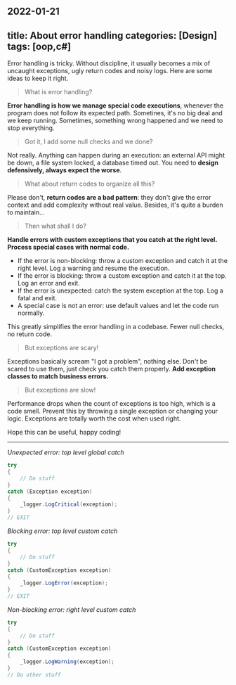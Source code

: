 2022-01-21
---
title: About error handling
categories: [Design]
tags: [oop,c#]
---

Error handling is tricky. Without discipline, it usually becomes a mix of uncaught exceptions, ugly return codes and noisy logs. Here are some ideas to keep it right.

> What is error handling?

**Error handling is how we manage special code executions**, whenever the program does not follow its expected path. Sometines, it's no big deal and we keep running. Sometimes, something wrong happened and we need to stop everything.

> Got it, I add some null checks and we done?

Not really. Anything can happen during an execution: an external API might be down, a file system locked, a database timed out. You need to **design defensively, always expect the worse**.

> What about return codes to organize all this?

Please don't, **return codes are a bad pattern**: they don't give the error context and add complexity without real value. Besides, it's quite a burden to maintain...

> Then what shall I do?

**Handle errors with custom exceptions that you catch at the right level. Process special cases with normal code.**
- If the error is non-blocking: throw a custom exception and catch it at the right level. Log a warning and resume the execution.
- If the error is blocking: throw a custom exception and catch it at the top. Log an error and exit.
- If the error is unexpected: catch the system exception at the top. Log a fatal and exit.
- A special case is not an error: use default values and let the code run normally.

This greatly simplifies the error handling in a codebase. Fewer null checks, no return code.

> But exceptions are scary!

Exceptions basically scream "I got a problem", nothing else. Don't be scared to use them, just check you catch them properly. **Add exception classes to match business errors.**

> But exceptions are slow!

Performance drops when the count of exceptions is too high, which is a code smell. Prevent this by throwing a single exception or changing your logic. Exceptions are totally worth the cost when used right.

Hope this can be useful, happy coding!

---

*Unexpected error: top level global catch*
```csharp
try
{
    // Do stuff
}
catch (Exception exception)
{
    _logger.LogCritical(exception);
}
// EXIT
```

*Blocking error: top level custom catch*
```csharp
try
{
    // Do stuff
}
catch (CustomException exception)
{
    _logger.LogError(exception);
}
// EXIT
```

*Non-blocking error: right level custom catch*
```csharp
try
{
    // Do stuff
}
catch (CustomException exception)
{
    _logger.LogWarning(exception);
}
// Do other stuff
```